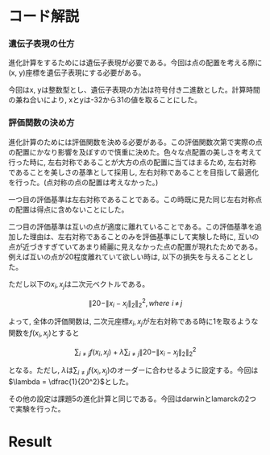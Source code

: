 # コード解説

### 遺伝子表現の仕方
<p>
進化計算をするためには遺伝子表現が必要である。今回は点の配置を考える際に(x, y)座標を遺伝子表現にする必要がある。
</p>
<p>
今回はx, yは整数型とし、遺伝子表現の方法は符号付き二進数とした。計算時間の兼ね合いにより, xとyは-32から31の値を取ることにした。
</p>

### 評価関数の決め方
<p>
進化計算のためには評価関数を決める必要がある。この評価関数次第で実際の点の配置にかなり影響を及ぼすので慎重に決めた。色々な点配置の美しさを考えて行った時に, 左右対称であることが大方の点の配置に当てはまるため, 左右対称であることを美しさの基準として採用し, 左右対称であることを目指して最適化を行った。(点対称の点の配置は考えなかった。)
</p>
<p>
一つ目の評価基準は左右対称であることである。この時既に見た同じ左右対称点の配置は得点に含めないことにした。
</p>
<p>
二つ目の評価基準は互いの点が適度に離れていることである。この評価基準を追加した理由は、左右対称であることのみを評価基準にして実験した時に, 互いの点が近づきすぎていてあまり綺麗に見えなかった点の配置が現れたためである。例えば互いの点が20程度離れていて欲しい時は, 以下の損失を与えることとした。
</p>

ただし以下の$x_{i}, x_{j}$は二次元ベクトルである。

$$
\|20-\|x_{i}-x_{j}\|_{2}\|_{2}^{2}, \, where \,\, i \, \ne \, j
$$

よって, 全体の評価関数は, 二次元座標$x_{i}, x_{j}$が左右対称である時に1を取るような関数を$f(x_{i}, x_{j})$とすると

$$
\sum_{i \ne j}f(x_{i}, x_{j}) + \lambda \sum_{i \ne j} \|20-\|x_{i}-x_{j}\|_{2}\|_{2}^{2}
$$

となる。ただし, $\lambda$は$\sum_{i \ne j}f(x_{i}, x_{j})$のオーダーに合わせるように設定する。今回は$\lambda = \dfrac{1}{20^2}$とした。
<p>
その他の設定は課題5の進化計算と同じである。今回はdarwinとlamarckの2つで実験を行った。
</p>

# Result

